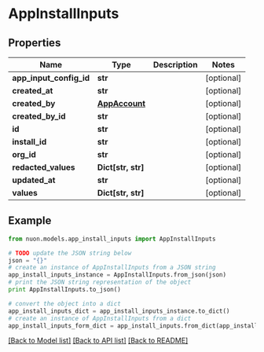 # AppInstallInputs


## Properties

Name | Type | Description | Notes
------------ | ------------- | ------------- | -------------
**app_input_config_id** | **str** |  | [optional] 
**created_at** | **str** |  | [optional] 
**created_by** | [**AppAccount**](AppAccount.md) |  | [optional] 
**created_by_id** | **str** |  | [optional] 
**id** | **str** |  | [optional] 
**install_id** | **str** |  | [optional] 
**org_id** | **str** |  | [optional] 
**redacted_values** | **Dict[str, str]** |  | [optional] 
**updated_at** | **str** |  | [optional] 
**values** | **Dict[str, str]** |  | [optional] 

## Example

```python
from nuon.models.app_install_inputs import AppInstallInputs

# TODO update the JSON string below
json = "{}"
# create an instance of AppInstallInputs from a JSON string
app_install_inputs_instance = AppInstallInputs.from_json(json)
# print the JSON string representation of the object
print AppInstallInputs.to_json()

# convert the object into a dict
app_install_inputs_dict = app_install_inputs_instance.to_dict()
# create an instance of AppInstallInputs from a dict
app_install_inputs_form_dict = app_install_inputs.from_dict(app_install_inputs_dict)
```
[[Back to Model list]](../README.md#documentation-for-models) [[Back to API list]](../README.md#documentation-for-api-endpoints) [[Back to README]](../README.md)


